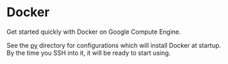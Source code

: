 # Docker

Get started quickly with Docker on Google Compute Engine.

See the [py](py) directory for configurations which will install Docker at
startup. By the time you SSH into it, it will be ready to start using.
